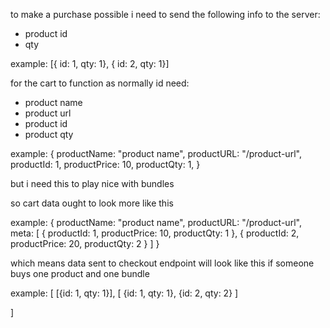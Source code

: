 
to make a purchase possible i need to send the following info to the server:
- product id
- qty

example: [{ id: 1, qty: 1}, { id: 2, qty: 1}]


for the cart to function as normally id need:
- product name
- product url
- product id
- product qty

example: { 
    productName: "product name",
    productURL: "/product-url",
    productId: 1,
    productPrice: 10,
    productQty: 1,
}


but i need this to play nice with bundles

so cart data ought to look more like this

example: {
    productName: "product name",
    productURL: "/product-url",
    meta: [
        {
            productId: 1,
            productPrice: 10,
            productQty: 1
        },
        {
            productId: 2,
            productPrice: 20,
            productQty: 2
        }
    ]
}

which means data sent to checkout endpoint will look like this if someone buys one product and one bundle

example: [
    [{id: 1, qty: 1}],
    [
        {id: 1, qty: 1},
        {id: 2, qty: 2}
    ]

]


